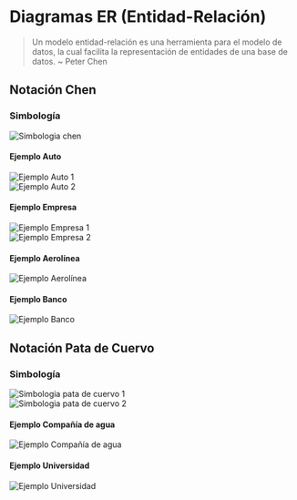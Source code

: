 # Diagramas ER (Entidad-Relación) 
> Un modelo entidad-relación es una herramienta para el modelo de datos, la cual facilita la representación de entidades de una base de datos. ~ Peter Chen

## Notación Chen
### Simbología
![Simbologia chen](https://user-images.githubusercontent.com/30439829/148483459-ff3b58c6-5902-4057-b377-1a43eb5cc4f4.jpg) <br/>

#### Ejemplo Auto
![Ejemplo Auto 1](https://user-images.githubusercontent.com/30439829/148484089-60d922d6-bf0c-44ef-83dd-e1af127b85e5.jpg) <br/>
![Ejemplo Auto 2](https://user-images.githubusercontent.com/30439829/148484097-3241d166-7e92-4447-aeaa-cfe63651fac7.jpg) <br/>

#### Ejemplo Empresa 
![Ejemplo Empresa 1](https://user-images.githubusercontent.com/30439829/148486401-86b412c0-d246-4778-92c0-f6a3c59515c1.jpg) <br/>
![Ejemplo Empresa 2](https://user-images.githubusercontent.com/30439829/148486412-1ff403a6-610a-4fbc-8ea2-7045a9133951.jpg) <br/>

#### Ejemplo Aerolínea
![Ejemplo Aerolínea](https://user-images.githubusercontent.com/30439829/148486655-0ddcc06d-8656-4b15-a35e-50a56e0d2d24.jpg) <br/>

#### Ejemplo Banco
![Ejemplo Banco](https://user-images.githubusercontent.com/30439829/148486794-f2929b41-7c29-4710-9ff7-7bfeaa2bb459.jpg) <br/>

## Notación Pata de Cuervo
### Simbología
![Simbologia pata de cuervo 1](https://user-images.githubusercontent.com/30439829/148488176-d606a61d-ca1b-4be0-a805-bf3311f59995.png) <br/>
![Simbologia pata de cuervo 2](https://user-images.githubusercontent.com/30439829/148488318-a2258ccc-5f34-4f9c-8bd1-928b46a36a45.png) <br/>

#### Ejemplo Compañía de agua
![Ejemplo Compañía de agua](https://user-images.githubusercontent.com/30439829/148488549-cd59e10a-0dcb-49e9-983c-b5734b152187.png) <br/>

#### Ejemplo Universidad
![Ejemplo Universidad](https://user-images.githubusercontent.com/30439829/148488992-fccb516d-2c5f-4f0f-84fe-b5f1677815b6.png) <br/>

